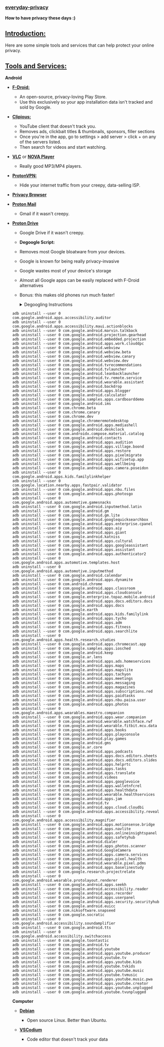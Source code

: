 ### [everyday-privacy](#)

**How to have privacy these days :)**

## [Introduction:](#)

Here are some simple tools and services that can help protect your online privacy.

## [Tools and Services:](#)

  **Android**
  
- **[F-Droid:](https://f-droid.org/en/)**
  - An open-source, privacy-loving Play Store.
  - Use this exclusively so your app installation data isn't tracked and sold by Google.

- **[Clipious:](https://f-droid.org/en/packages/com.github.lamarios.clipious/)**
  - YouTube client that doesn't track you.
  - Removes ads, clickbait titles & thumbnails, sponsors, filler sections
  - Once you're in the app, go to settings > add server > click + on any of the servers listed.
  - Then search for videos and start watching.

- **[VLC](https://f-droid.org/en/packages/org.videolan.vlc/)** or **[NOVA Player](https://f-droid.org/en/packages/org.courville.nova/)**
  - Really good MP3/MP4 players.

- **[ProtonVPN:](https://f-droid.org/en/packages/ch.protonvpn.android/)**
  - Hide your internet traffic from your creepy, data-selling ISP.

- **[Privacy Browser](https://f-droid.org/en/packages/com.stoutner.privacybrowser.standard/)**

- **[Proton Mail](https://account.proton.me/mail)**
  - Gmail if it wasn't creepy.

- **[Proton Drive](https://proton.me/drive)**
  - Google Drive if it wasn't creepy.

  - **Degoogle Script:**
  - Removes most Google bloatware from your devices.
  - Google is known for being really privacy-invasive
  - Google wastes most of your device's storage
  - Almost all Google apps can be easily replaced with F-Droid alternatives
  - Bonus: this makes old phones run much faster!
    
    <details>
   
      <summary>Degoogling Instructions</summary>
     
      
      1. [Install ADB on your laptop](https://www.xda-developers.com/install-adb-windows-macos-linux/)
      2. [Enable USB Debugging](https://developer.android.com/studio/debug/dev-options)
      3. Plug your phone into your laptop and hit "allow usb debugging"
      4. Paste this into a terminal
 
   ```
   adb uninstall --user 0 com.google.android.apps.accessibility.auditor
   adb uninstall --user 0 com.google.android.apps.accessibility.maui.actionblocks
   adb uninstall --user 0 com.google.android.marvin.talkback
   adb uninstall --user 0 com.google.android.projection.gearhead
   adb uninstall --user 0 com.google.android.embedded.projection
   adb uninstall --user 0 com.google.android.apps.work.clouddpc
   adb uninstall --user 0 com.google.android.webview
   adb uninstall --user 0 com.google.android.webview.beta
   adb uninstall --user 0 com.google.android.webview.canary
   adb uninstall --user 0 com.google.android.webview.dev
   adb uninstall --user 0 com.google.android.tvrecommendations
   adb uninstall --user 0 com.google.android.tvlauncher
   adb uninstall --user 0 com.google.android.leanbacklauncher
   adb uninstall --user 0 com.google.android.tv.remote.service
   adb uninstall --user 0 com.google.android.wearable.assistant
   adb uninstall --user 0 com.google.android.backdrop
   adb uninstall --user 0 com.google.android.apps.blogger
   adb uninstall --user 0 com.google.android.calculator
   adb uninstall --user 0 com.google.samples.apps.cardboarddemo
   adb uninstall --user 0 com.google.android.ims
   adb uninstall --user 0 com.chrome.beta
   adb uninstall --user 0 com.chrome.canary
   adb uninstall --user 0 com.chrome.dev
   adb uninstall --user 0 com.google.chromeremotedesktop
   adb uninstall --user 0 com.google.android.apps.mediashell
   adb uninstall --user 0 com.google.android.deskclock
   adb uninstall --user 0 com.androidx.compose.material.catalog
   adb uninstall --user 0 com.google.android.contacts
   adb uninstall --user 0 com.google.android.apps.audition
   adb uninstall --user 0 com.google.android.apps.village.boond
   adb uninstall --user 0 com.google.android.apps.restore
   adb uninstall --user 0 com.google.android.apps.pixelmigrate
   adb uninstall --user 0 com.google.android.apps.wifisetup.app
   adb uninstall --user 0 com.google.android.apps.wellbeing
   adb uninstall --user 0 com.google.android.apps.camera.poseidon
   adb uninstall --user 0 com.google.android.apps.kids.familylinkhelper
   adb uninstall --user 0 com.google.location.nearby.apps.fastpair.validator
   adb uninstall --user 0 com.google.android.apps.nbu.files
   adb uninstall --user 0 com.google.android.apps.photosgo
   adb uninstall --user 0 com.google.android.apps.automotive.gamesnacks
   adb uninstall --user 0 com.google.android.inputmethod.latin
   adb uninstall --user 0 com.google.android.gm
   adb uninstall --user 0 com.google.android.gm.lite
   adb uninstall --user 0 com.google.android.googlequicksearchbox
   adb uninstall --user 0 com.google.android.apps.enterprise.cpanel
   adb uninstall --user 0 com.google.android.apps.aiy
   adb uninstall --user 0 com.google.android.apps.giant
   adb uninstall --user 0 com.google.android.katniss
   adb uninstall --user 0 com.google.android.apps.cultural
   adb uninstall --user 0 com.google.android.apps.googleassistant
   adb uninstall --user 0 com.google.android.apps.assistant
   adb uninstall --user 0 com.google.android.apps.authenticator2
   adb uninstall --user 0 com.google.android.apps.automotive.templates.host
   adb uninstall --user 0 com.google.android.apps.automotive.inputmethod
   adb uninstall --user 0 com.google.android.calendar
   adb uninstall --user 0 com.google.android.apps.dynamite
   adb uninstall --user 0 com.android.chrome
   adb uninstall --user 0 com.google.android.apps.classroom
   adb uninstall --user 0 com.google.android.apps.cloudconsole
   adb uninstall --user 0 com.google.enterprise.topaz.mobile.android
   adb uninstall --user 0 com.google.android.apps.docs.editors.docs
   adb uninstall --user 0 com.google.android.apps.docs
   adb uninstall --user 0 com.google.earth
   adb uninstall --user 0 com.google.android.apps.kids.familylink
   adb uninstall --user 0 com.google.android.apps.tycho
   adb uninstall --user 0 com.google.android.apps.adm
   adb uninstall --user 0 com.google.android.apps.fitness
   adb uninstall --user 0 com.google.android.apps.searchlite
   adb uninstall --user 0 com.google.android.apps.health.research.studies
   adb uninstall --user 0 com.google.android.apps.chromecast.app
   adb uninstall --user 0 com.google.samples.apps.iosched
   adb uninstall --user 0 com.google.android.keep
   adb uninstall --user 0 com.google.ar.lens
   adb uninstall --user 0 com.google.android.apps.ads.homeservices
   adb uninstall --user 0 com.google.android.apps.maps
   adb uninstall --user 0 com.google.android.apps.mapslite
   adb uninstall --user 0 com.google.android.apps.tachyon
   adb uninstall --user 0 com.google.android.apps.meetings
   adb uninstall --user 0 com.google.android.apps.messaging
   adb uninstall --user 0 com.google.android.apps.magazines
   adb uninstall --user 0 com.google.android.apps.subscriptions.red
   adb uninstall --user 0 com.google.android.apps.paidtasks
   adb uninstall --user 0 com.google.android.apps.nbu.paisa.user
   adb uninstall --user 0 com.google.android.apps.photos
   adb uninstall --user 0 com.google.android.apps.wearables.maestro.companion
   adb uninstall --user 0 com.google.android.apps.wear.companion
   adb uninstall --user 0 com.google.android.wearable.watchface.rwf
   adb uninstall --user 0 com.google.android.wearable.fitbit.mcu.data
   adb uninstall --user 0 com.google.android.apps.books
   adb uninstall --user 0 com.google.android.apps.playconsole
   adb uninstall --user 0 com.google.android.play.games
   adb uninstall --user 0 com.google.android.gms
   adb uninstall --user 0 com.google.ar.core
   adb uninstall --user 0 com.google.android.apps.podcasts
   adb uninstall --user 0 com.google.android.apps.docs.editors.sheets
   adb uninstall --user 0 com.google.android.apps.docs.editors.slides
   adb uninstall --user 0 com.google.android.apps.helprtc
   adb uninstall --user 0 com.google.android.apps.tasks
   adb uninstall --user 0 com.google.android.apps.translate
   adb uninstall --user 0 com.google.android.videos
   adb uninstall --user 0 com.google.android.apps.googlevoice
   adb uninstall --user 0 com.google.android.apps.walletnfcrel
   adb uninstall --user 0 com.google.android.apps.healthdata
   adb uninstall --user 0 com.google.android.wearable.healthservices
   adb uninstall --user 0 com.google.android.apps.jam
   adb uninstall --user 0 com.google.android.tv
   adb uninstall --user 0 com.google.android.apps.cloud.cloudbi
   adb uninstall --user 0 com.google.android.apps.accessibility.reveal
   adb uninstall --user 0 com.google.android.apps.accessibility.magnifier
   adb uninstall --user 0 com.google.android.apps.motionsense.bridge
   adb uninstall --user 0 com.google.android.apps.navlite
   adb uninstall --user 0 com.google.android.apps.onlineinsightspanel
   adb uninstall --user 0 com.google.android.apps.safetyhub
   adb uninstall --user 0 com.google.android.dialer
   adb uninstall --user 0 com.google.android.apps.photos.scanner
   adb uninstall --user 0 com.google.android.GoogleCamera
   adb uninstall --user 0 com.google.android.apps.camera.services
   adb uninstall --user 0 com.google.android.apps.pixel.health
   adb uninstall --user 0 com.google.android.wearable.pixel.pdms
   adb uninstall --user 0 com.google.android.apps.baselinestudy
   adb uninstall --user 0 com.google.research.projectrelate
   adb uninstall --user 0 com.google.android.wearable.protolayout.renderer
   adb uninstall --user 0 com.google.android.apps.seekh
   adb uninstall --user 0 com.google.android.accessibility.reader
   adb uninstall --user 0 com.google.android.apps.recorder
   adb uninstall --user 0 com.google.android.apps.userpanel
   adb uninstall --user 0 com.google.android.apps.security.securityhub
   adb uninstall --user 0 com.google.android.euicc
   adb uninstall --user 0 com.niksoftware.snapseed
   adb uninstall --user 0 com.google.socratic
   adb uninstall --user 0 com.google.android.accessibility.soundamplifier
   adb uninstall --user 0 com.google.android.tts
   adb uninstall --user 0 com.google.android.accessibility.switchaccess
   adb uninstall --user 0 com.google.toontastic
   adb uninstall --user 0 com.google.android.tv
   adb uninstall --user 0 com.google.android.youtube
   adb uninstall --user 0 com.google.android.apps.youtube.producer
   adb uninstall --user 0 com.google.android.youtube.tv
   adb uninstall --user 0 com.google.android.apps.youtube.kids
   adb uninstall --user 0 com.google.android.youtube.tvkids
   adb uninstall --user 0 com.google.android.apps.youtube.music
   adb uninstall --user 0 com.google.android.youtube.tvmusic
   adb uninstall --user 0 com.google.android.apps.youtube.music.pwa
   adb uninstall --user 0 com.google.android.apps.youtube.creator
   adb uninstall --user 0 com.google.android.apps.youtube.unplugged
   adb uninstall --user 0 com.google.android.youtube.tvunplugged
   ```
  
  </details>

  **Computer**
  
  - [**Debian**](https://www.wikihow.com/Install-Debian)
    - Open source Linux. Better than Ubuntu. 

  - [**VSCodium**](https://vscodium.com/#install)
     - Code editor that doesn't track your data
